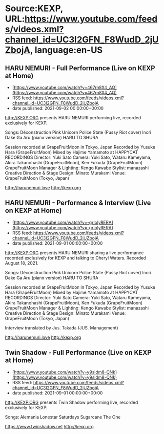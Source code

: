 # Source:KEXP, URL:https://www.youtube.com/feeds/videos.xml?channel_id=UC3I2GFN_F8WudD_2jUZbojA, language:en-US

## HARU NEMURI - Full Performance (Live on KEXP at Home)
 - [https://www.youtube.com/watch?v=467rn8X4_AQ](https://www.youtube.com/watch?v=467rn8X4_AQ)
 - RSS feed: https://www.youtube.com/feeds/videos.xml?channel_id=UC3I2GFN_F8WudD_2jUZbojA
 - date published: 2021-09-02 00:00:00+00:00

http://KEXP.ORG presents HARU NEMURI performing live, recorded exclusively for KEXP.

Songs:
Déconstruction
Pink Unicorn
Police State (Pussy Riot cover)
Inori Dake Ga Aru (piano version)
HARU TO SHURA 

Session recorded at GrapeFruitMoon in Tokyo, Japan
Recorded by Yusuke Hara (GrapeFruitMoon)
Mixed by Hajime Yamamoto at HAPPYCAT RECORDINGS
Director: Yuki Sato
Camera: Yuki Sato, Wataru Kameyama, Akira Takanohashi (GrapeFruitMoon), Ken Fukuda (GrapeFruitMoon)
GrapeFruitMoon Manager & Lighting: Kengo Kawabe
Stylist: manazashi
Creative Direction & Stage Design: Minato Murakami
Venue: GrapeFruitMoon (Tokyo, Japan)

http://harunemuri.love
http://kexp.org

## HARU NEMURI - Performance & Interview (Live on KEXP at Home)
 - [https://www.youtube.com/watch?v=-grlolyRERA](https://www.youtube.com/watch?v=-grlolyRERA)
 - RSS feed: https://www.youtube.com/feeds/videos.xml?channel_id=UC3I2GFN_F8WudD_2jUZbojA
 - date published: 2021-09-01 00:00:00+00:00

http://KEXP.ORG presents HARU NEMURI sharing a live performance recorded exclusively for KEXP and talking to Cheryl Waters. Recorded August 18, 2021.

Songs:
Déconstruction
Pink Unicorn
Police State (Pussy Riot cover)
Inori Dake Ga Aru (piano version)
HARU TO SHURA 

Session recorded at GrapeFruitMoon in Tokyo, Japan
Recorded by Yusuke Hara (GrapeFruitMoon)
Mixed by Hajime Yamamoto at HAPPYCAT RECORDINGS
Director: Yuki Sato
Camera: Yuki Sato, Wataru Kameyama, Akira Takanohashi (GrapeFruitMoon), Ken Fukuda (GrapeFruitMoon)
GrapeFruitMoon Manager & Lighting: Kengo Kawabe
Stylist: manazashi
Creative Direction & Stage Design: Minato Murakami
Venue: GrapeFruitMoon (Tokyo, Japan)

Interview translated by Jus. Takada (JUS. Management)

http://harunemuri.love
http://kexp.org

## Twin Shadow - Full Performance (Live on KEXP at Home)
 - [https://www.youtube.com/watch?v=y9sidm8-QNk](https://www.youtube.com/watch?v=y9sidm8-QNk)
 - RSS feed: https://www.youtube.com/feeds/videos.xml?channel_id=UC3I2GFN_F8WudD_2jUZbojA
 - date published: 2021-09-01 00:00:00+00:00

http://KEXP.ORG presents Twin Shadow performing live, recorded exclusively for KEXP.

Songs:
Alemania
Lonestar
Saturdays
Sugarcane
The One

https://www.twinshadow.net
http://kexp.org

